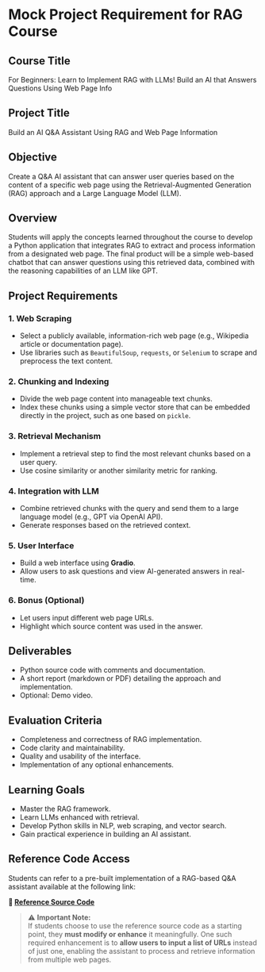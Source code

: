 # Mock Project Requirement for RAG Course

## Course Title
For Beginners: Learn to Implement RAG with LLMs! Build an AI that Answers Questions Using Web Page Info

## Project Title
Build an AI Q&A Assistant Using RAG and Web Page Information

## Objective
Create a Q&A AI assistant that can answer user queries based on the content of a specific web page using the Retrieval-Augmented Generation (RAG) approach and a Large Language Model (LLM).

## Overview
Students will apply the concepts learned throughout the course to develop a Python application that integrates RAG to extract and process information from a designated web page. The final product will be a simple web-based chatbot that can answer questions using this retrieved data, combined with the reasoning capabilities of an LLM like GPT.

## Project Requirements

### 1. Web Scraping
- Select a publicly available, information-rich web page (e.g., Wikipedia article or documentation page).
- Use libraries such as `BeautifulSoup`, `requests`, or `Selenium` to scrape and preprocess the text content.

### 2. Chunking and Indexing
- Divide the web page content into manageable text chunks.
- Index these chunks using a simple vector store that can be embedded directly in the project, such as one based on `pickle`.

### 3. Retrieval Mechanism
- Implement a retrieval step to find the most relevant chunks based on a user query.
- Use cosine similarity or another similarity metric for ranking.

### 4. Integration with LLM
- Combine retrieved chunks with the query and send them to a large language model (e.g., GPT via OpenAI API).
- Generate responses based on the retrieved context.

### 5. User Interface
- Build a web interface using **Gradio**.
- Allow users to ask questions and view AI-generated answers in real-time.

### 6. Bonus (Optional)
- Let users input different web page URLs.
- Highlight which source content was used in the answer.

## Deliverables
- Python source code with comments and documentation.
- A short report (markdown or PDF) detailing the approach and implementation.
- Optional: Demo video.

## Evaluation Criteria
- Completeness and correctness of RAG implementation.
- Code clarity and maintainability.
- Quality and usability of the interface.
- Implementation of any optional enhancements.

## Learning Goals
- Master the RAG framework.
- Learn LLMs enhanced with retrieval.
- Develop Python skills in NLP, web scraping, and vector search.
- Gain practical experience in building an AI assistant.

## Reference Code Access

Students can refer to a pre-built implementation of a RAG-based Q&A assistant available at the following link:

**🔗 [Reference Source Code](https://github.com/vietanh85/rag-mock)**

> ⚠️ **Important Note:**  
If students choose to use the reference source code as a starting point, they **must modify or enhance** it meaningfully. One such required enhancement is to **allow users to input a list of URLs** instead of just one, enabling the assistant to process and retrieve information from multiple web pages.
